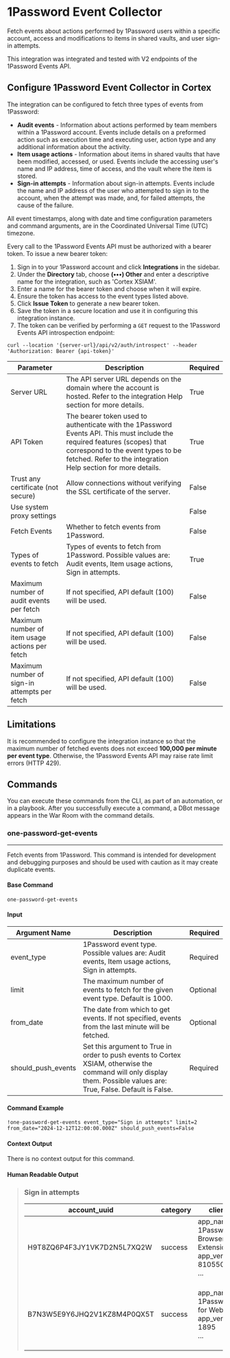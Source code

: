 # 1Password Event Collector

Fetch events about actions performed by 1Password users within a specific account, access and modifications to items in shared vaults, and user sign-in attempts.

This integration was integrated and tested with V2 endpoints of the 1Password Events API.

## Configure 1Password Event Collector in Cortex

The integration can be configured to fetch three types of events from 1Password:

- **Audit events** - Information about actions performed by team members within a 1Password account. Events include details on a preformed action such as execution time and executing user, action type and any additional information about the activity.
- **Item usage actions** - Information about items in shared vaults that have been modified, accessed, or used. Events include the accessing user's name and IP address, time of access, and the vault where the item is stored.
- **Sign-in attempts** - Information about sign-in attempts. Events include the name and IP address of the user who attempted to sign in to the account, when the attempt was made, and, for failed attempts, the cause of the failure.

All event timestamps, along with date and time configuration parameters and command arguments, are in the Coordinated Universal Time (UTC) timezone.

Every call to the 1Password Events API must be authorized with a bearer token. To issue a new bearer token:

1. Sign in to your 1Password account and click **Integrations** in the sidebar.
2. Under the **Directory** tab, choose **(•••) Other** and enter a descriptive name for the integration, such as 'Cortex XSIAM'.
3. Enter a name for the bearer token and choose when it will expire.
4. Ensure the token has access to the event types listed above.
5. Click **Issue Token** to generate a new bearer token.
6. Save the token in a secure location and use it in configuring this integration instance.
7. The token can be verified by performing a `GET` request to the 1Password Events API introspection endpoint:

```shell
curl --location '{server-url}/api/v2/auth/introspect' --header 'Authorization: Bearer {api-token}'
```

| **Parameter** | **Description** | **Required** |
| --- | --- | --- |
| Server URL | The API server URL depends on the domain where the account is hosted. Refer to the integration Help section for more details. | True |
| API Token | The bearer token used to authenticate with the 1Password Events API. This must include the required features (scopes) that correspond to the event types to be fetched. Refer to the integration Help section for more details. | True |
| Trust any certificate (not secure) | Allow connections without verifying the SSL certificate of the server. | False |
| Use system proxy settings |  | False |
| Fetch Events | Whether to fetch events from 1Password. | False |
| Types of events to fetch | Types of events to fetch from 1Password. Possible values are: Audit events, Item usage actions, Sign in attempts. | True |
| Maximum number of audit events per fetch | If not specified, API default (100) will be used. | False |
| Maximum number of item usage actions per fetch | If not specified, API default (100) will be used. | False |
| Maximum number of sign-in attempts per fetch | If not specified, API default (100) will be used. | False |

## Limitations

It is recommended to configure the integration instance so that the maximum number of fetched events does not exceed **100,000 per minute per event type**. Otherwise, the 1Password Events API may raise rate limit errors (HTTP 429).

## Commands

You can execute these commands from the CLI, as part of an automation, or in a playbook.
After you successfully execute a command, a DBot message appears in the War Room with the command details.

### one-password-get-events

***
Fetch events from 1Password. This command is intended for development and debugging purposes and should be used with caution as it may create duplicate events.

#### Base Command

`one-password-get-events`

#### Input

| **Argument Name** | **Description** | **Required** |
| --- | --- | --- |
| event_type | 1Password event type. Possible values are: Audit events, Item usage actions, Sign in attempts. | Required |
| limit | The maximum number of events to fetch for the given event type. Default is 1000. | Optional |
| from_date | The date from which to get events. If not specified, events from the last minute will be fetched. | Optional |
| should_push_events | Set this argument to True in order to push events to Cortex XSIAM, otherwise the command will only display them. Possible values are: True, False. Default is False. | Required |

#### Command Example

```!one-password-get-events event_type="Sign in attempts" limit=2 from_date="2024-12-12T12:00:00.000Z" should_push_events=False```

#### Context Output

There is no context output for this command.

#### Human Readable Output

>### Sign in attempts
>
>| account_uuid | category | client | country | location | session_uuid | target_user | timestamp | type | uuid |
>| --- | --- | --- | --- | --- | --- | --- | --- | --- | --- |
>| H9T8ZQ6P4F3JY1VK7D2N5L7XQ2W | success | app_name: 1Password Browser Extension<br>app_version: 81055002<br>... | UK | country: UK<br>region: Scotland<br>city: Glasgow<br>... | YB7RPKX9V6N2DAG3T0ZQ8YHWY4C | uuid: LJ5T8WK9U8FQGZ2D1Q4V9RLP3S<br>name: Jenny Bee<br>email: userB@example.com<br>type: user | 2024-12-13T19:52:14.658476952Z | credentials_ok | NAFGMYS3LZBCZLX2MVRSWNXIHI |
>| B7N3W5E9Y6JHQ2V1KZ8M4P0QX5T | success | app_name: 1Password for Web<br>app_version: 1895<br>... | IL | country: IL<br>region: Gush Dan<br>city: Tel Aviv<br>... | C4XUJWF8N2Y1K9V3WZ7M5E6T0H | uuid: MNY8UJ6PZG5BVW9QH3A1K2X3CK<br>name: John Doe<br>email: userA@example.com<br>type: user | 2024-12-16T13:27:33.375466135Z | credentials_ok | QXZTBRJULQX5ZJWKRFG8YTP8EX |
